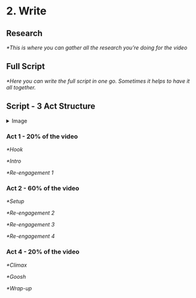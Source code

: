 # 2. Write

## Research

_*This is where you can gather all the research you’re doing for the video_

## Full Script

_*Here you can write the full script in one go. Sometimes it helps to have it all together._

## Script - 3 Act Structure

<details>
  <summary>Image</summary>

  ![3 Act Structure](/template/images/3-act-structure.png)

</details>

### Act 1 - 20% of the video

_*Hook_

_*Intro_

_*Re-engagement 1_

### Act 2 - 60% of the video

_*Setup_

_*Re-engagement 2_

_*Re-engagement 3_

_*Re-engagement 4_

### Act 4 - 20% of the video

_*Climax_

_*Goosh_

_*Wrap-up_
